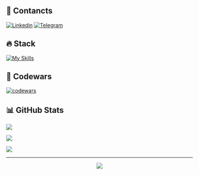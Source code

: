 ## 📌 Contancts
[![Linkedin](https://img.shields.io/badge/-Linkedin-229ED9?style=for-the-badge&logo=linkedin)](https://www.linkedin.com/in/alex-kohno-80a06526a)
[![Telegram](https://img.shields.io/badge/-Telegram-0088cc?style=for-the-badge&logo=telegram)](https://t.me/F1ashback)


## 🔥 Stack
[![My Skills](https://skillicons.dev/icons?i=js,ts,html,css,sass,git,figma,vite,webpack,react,redux,jest)](https://kohnoa.github.io/rsschool-cv/)


## 🏯 Codewars
[![codewars](https://www.codewars.com/users/KohnoAl/badges/large)](https://www.codewars.com/users/KohnoAl)


## 📊 GitHub Stats
![](https://github-readme-streak-stats.herokuapp.com/?user=KohnoA&theme=dark&hide_border=false)<br/>

![](https://github-readme-stats.vercel.app/api?username=KohnoA&theme=dark&hide_border=false&include_all_commits=false&count_private=true)<br/>

![](https://github-readme-stats.vercel.app/api/top-langs/?username=KohnoA&theme=dark&hide_border=false&include_all_commits=false&count_private=true&layout=compact)


---
<div align="center">
  <a href="https://visitcount.itsvg.in">
    <img src="https://visitcount.itsvg.in/api?id=KohnoA&icon=0&color=0" />
  </a>
</div>


